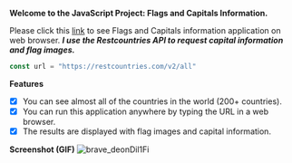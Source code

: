 **Welcome to the JavaScript Project: Flags and Capitals Information.**


Please click this [link] to see Flags and Capitals information application on web browser.
**_I use the Restcountries API to request capital information and flag images._**
```javascript
const url = "https://restcountries.com/v2/all"
```

[link]:https://bossuperior.github.io/Flags-and-Capitals-Info/

**Features**
- [x] You can see almost all of the countries in the world (200+ countries).
- [x] You can run this application anywhere by typing the URL in a web browser.
- [x] The results are displayed with flag images and capital information.

**Screenshot (GIF)**
![brave_deonDil1Fi](https://github.com/user-attachments/assets/eb20fbd0-2d6b-4f47-8d64-ed617a5460c3)

